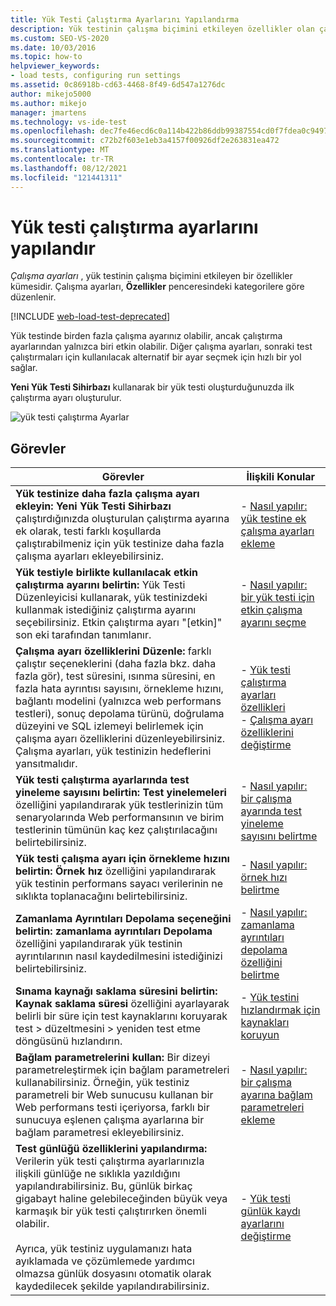 ```yaml
---
title: Yük Testi Çalıştırma Ayarlarını Yapılandırma
description: Yük testinin çalışma biçimini etkileyen özellikler olan çalıştırma ayarları hakkında bilgi edinin. Çalışma ayarları Özellikler penceresi kategorilerine göre düzenlenir.
ms.custom: SEO-VS-2020
ms.date: 10/03/2016
ms.topic: how-to
helpviewer_keywords:
- load tests, configuring run settings
ms.assetid: 0c86918b-cd63-4468-8f49-6d547a1276dc
author: mikejo5000
ms.author: mikejo
manager: jmartens
ms.technology: vs-ide-test
ms.openlocfilehash: dec7fe46ecd6c0a114b422b86ddb99387554cd0f7fdea0c9497254c8004d3468
ms.sourcegitcommit: c72b2f603e1eb3a4157f00926df2e263831ea472
ms.translationtype: MT
ms.contentlocale: tr-TR
ms.lasthandoff: 08/12/2021
ms.locfileid: "121441311"
---
```

# <a name="configure-load-test-run-settings"></a>Yük testi çalıştırma ayarlarını yapılandır

*Çalışma ayarları* , yük testinin çalışma biçimini etkileyen bir özellikler kümesidir. Çalışma ayarları, **Özellikler** penceresindeki kategorilere göre düzenlenir.

[!INCLUDE [web-load-test-deprecated](includes/web-load-test-deprecated.md)]

Yük testinde birden fazla çalışma ayarınız olabilir, ancak çalıştırma ayarlarından yalnızca biri etkin olabilir. Diğer çalışma ayarları, sonraki test çalıştırmaları için kullanılacak alternatif bir ayar seçmek için hızlı bir yol sağlar.

**Yeni Yük Testi Sihirbazı** kullanarak bir yük testi oluşturduğunuzda ilk çalıştırma ayarı oluşturulur.

![yük testi çalıştırma Ayarlar](../test/media/loadtestrunsettings.png)

## <a name="tasks"></a>Görevler

|Görevler|İlişkili Konular|
|-|-|
|**Yük testinize daha fazla çalışma ayarı ekleyin:** **Yeni Yük Testi Sihirbazı** çalıştırdığınızda oluşturulan çalıştırma ayarına ek olarak, testi farklı koşullarda çalıştırabilmeniz için yük testinize daha fazla çalışma ayarları ekleyebilirsiniz.|-   [Nasıl yapılır: yük testine ek çalışma ayarları ekleme](../test/how-to-add-additional-run-settings-to-a-load-test.md)|
|**Yük testiyle birlikte kullanılacak etkin çalıştırma ayarını belirtin:** Yük Testi Düzenleyicisi kullanarak, yük testinizdeki kullanmak istediğiniz çalıştırma ayarını seçebilirsiniz. Etkin çalıştırma ayarı "[etkin]" son eki tarafından tanımlanır.|-   [Nasıl yapılır: bir yük testi için etkin çalışma ayarını seçme](../test/how-to-select-the-active-run-setting-for-a-load-test.md)|
|**Çalışma ayarı özelliklerini Düzenle:** farklı çalıştır seçeneklerini (daha fazla bkz. daha fazla gör), test süresini, ısınma süresini, en fazla hata ayrıntısı sayısını, örnekleme hızını, bağlantı modelini (yalnızca web performans testleri), sonuç depolama türünü, doğrulama düzeyini ve SQL izlemeyi belirlemek için çalışma ayarı özelliklerini düzenleyebilirsiniz. Çalışma ayarları, yük testinizin hedeflerini yansıtmalıdır.|-   [Yük testi çalıştırma ayarları özellikleri](../test/load-test-run-settings-properties.md)<br />-   [Çalışma ayarı özelliklerini değiştirme](../test/load-test-run-settings-properties.md#change-run-setting-properties)|
|**Yük testi çalıştırma ayarlarında test yineleme sayısını belirtin:** **Test yinelemeleri** özelliğini yapılandırarak yük testlerinizin tüm senaryolarında Web performansının ve birim testlerinin tümünün kaç kez çalıştırılacağını belirtebilirsiniz.|-   [Nasıl yapılır: bir çalışma ayarında test yineleme sayısını belirtme](../test/how-to-specify-the-number-of-test-iterations-in-a-load-test.md)|
|**Yük testi çalışma ayarı için örnekleme hızını belirtin:** **Örnek hız** özelliğini yapılandırarak yük testinin performans sayacı verilerinin ne sıklıkta toplanacağını belirtebilirsiniz.|-   [Nasıl yapılır: örnek hızı belirtme](../test/how-to-specify-the-sample-rate-for-a-load-test.md)|
|**Zamanlama Ayrıntıları Depolama seçeneğini belirtin:** **zamanlama ayrıntıları Depolama** özelliğini yapılandırarak yük testinin ayrıntılarının nasıl kaydedilmesini istediğinizi belirtebilirsiniz.|-   [Nasıl yapılır: zamanlama ayrıntıları depolama özelliğini belirtme](../test/how-to-specify-the-timing-details-storage-property-for-a-load-test.md)|
|**Sınama kaynağı saklama süresini belirtin:** **Kaynak saklama süresi** özelliğini ayarlayarak belirli bir süre için test kaynaklarını koruyarak test > düzeltmesini > yeniden test etme döngüsünü hızlandırın.|-   [Yük testini hızlandırmak için kaynakları koruyun](/azure/devops/test/load-test/getting-started-with-performance-testing?view=vsts&preserve-view=true)|
|**Bağlam parametrelerini kullan:** Bir dizeyi parametreleştirmek için bağlam parametreleri kullanabilirsiniz. Örneğin, yük testiniz parametreli bir Web sunucusu kullanan bir Web performans testi içeriyorsa, farklı bir sunucuya eşlenen çalışma ayarlarına bir bağlam parametresi ekleyebilirsiniz.|-   [Nasıl yapılır: bir çalışma ayarına bağlam parametreleri ekleme](../test/how-to-add-context-parameters-to-a-load-test-run-setting.md)|
|**Test günlüğü özelliklerini yapılandırma:** Verilerin yük testi çalıştırma ayarlarınızla ilişkili günlüğe ne sıklıkla yazıldığını yapılandırabilirsiniz. Bu, günlük birkaç gigabayt haline gelebileceğinden büyük veya karmaşık bir yük testi çalıştırırken önemli olabilir.<br /><br /> Ayrıca, yük testiniz uygulamanızı hata ayıklamada ve çözümlemede yardımcı olmazsa günlük dosyasını otomatik olarak kaydedilecek şekilde yapılandırabilirsiniz.|-   [Yük testi günlük kaydı ayarlarını değiştirme](../test/modify-load-test-logging-settings.md)|